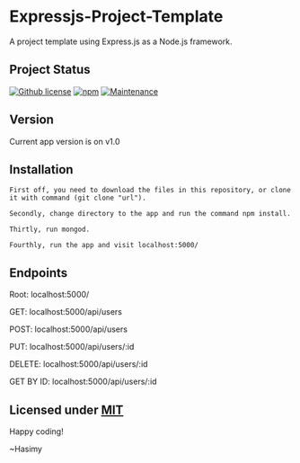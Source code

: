 # Expressjs-Project-Template
A project template using Express.js as a Node.js framework.

## Project Status

[![Github license](https://img.shields.io/badge/License-MIT-yellow.svg)](https://raw.githubusercontent.com/hasimy-as/Expressjs-Project-Template/master/LICENSE)
[![npm](https://img.shields.io/npm/v/npm.svg)](https://www.npmjs.com/)
[![Maintenance](https://img.shields.io/badge/Maintained%3F-yes-green.svg)](https://gitHub.com/hasimy-as/Expressjs-Project-Template)


## Version

Current app version is on v1.0


## Installation

```
First off, you need to download the files in this repository, or clone it with command (git clone "url").

Secondly, change directory to the app and run the command npm install.

Thirtly, run mongod.

Fourthly, run the app and visit localhost:5000/

```

## Endpoints

Root: localhost:5000/

GET: localhost:5000/api/users

POST: localhost:5000/api/users

PUT: localhost:5000/api/users/:id

DELETE: localhost:5000/api/users/:id

GET BY ID: localhost:5000/api/users/:id

## Licensed under [MIT](https://raw.githubusercontent.com/hasimy-as/TalkAway/master/LICENSE)

Happy coding!

~Hasimy
